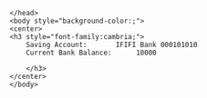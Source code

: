<html>
	<head>
		
	</head>
	<body style="background-color:;">
	<center>
	<h3 style="font-family:cambria;"> 
		Saving Account:       IFIFI Bank 000101010 
		Current Bank Balance:      10000
		
		</h3>
	</center>
	</body>
	
</html>
